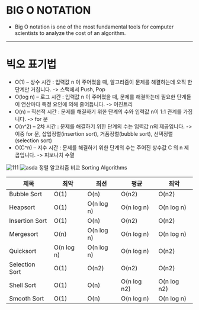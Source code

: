 # BIG O NOTATION

- Big O notation is one of the most fundamental tools for computer scientists to analyze the cost of an algorithm. 

----------------------------------------------------------------------------------------------------------------------------------------------------------------

# 빅오 표기법

- O(1) – 상수 시간 : 입력값 n 이 주어졌을 때, 알고리즘이 문제를 해결하는데 오직 한 단계만 거칩니다. 
->  스택에서 Push, Pop
- O(log n) – 로그 시간 : 입력값 n 이 주어졌을 때, 문제를 해결하는데 필요한 단계들이 연산마다 특정 요인에 의해 줄어듭니다.
-> 이진트리
- O(n) – 직선적 시간 : 문제를 해결하기 위한 단계의 수와 입력값 n이 1:1 관계를 가집니다.
-> for 문
- O(n^2) – 2차 시간 : 문제를 해결하기 위한 단계의 수는 입력값 n의 제곱입니다.
-> 이중 for 문, 삽입정렬(insertion sort), 거품정렬(bubble sort), 선택정렬(selection sort)
- O(C^n) – 지수 시간 : 문제를 해결하기 위한 단계의 수는 주어진 상수값 C 의 n 제곱입니다. 
-> 피보나치 수열


![111](https://user-images.githubusercontent.com/59503331/185717799-3c0512a5-f540-405c-ad95-8b990dc38410.png)
![asda](https://user-images.githubusercontent.com/59503331/185721809-29a76d24-5602-473f-ae34-018ddab4cdb3.png)
정렬 알고리즘 비교
Sorting Algorithms

|제목|최악|최선|평균|최악|
|------|---|---|---|---|
|Bubble Sort|O(1)|O(n)|O(n2)|O(n2)|
|Heapsort|O(1)|O(n log n)|O(n log n)|O(n log n)|
|Insertion Sort|O(1)|O(n)|O(n2)|O(n2)|
|Mergesort|O(n)|O(n log n)|O(n log n)|O(n log n)|
|Quicksort|O(n log n)|O(n log n)|O(n log n)|O(n2)|
|Selection Sort|O(1)|O(n2)|O(n2)|O(n2)|
|Shell Sort|O(1)|O(n)|O(n log n2)|O(n log n2)|
|Smooth Sort|O(1)|O(n)|O(n log n)|O(n log n)|

